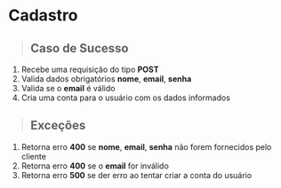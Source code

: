 # Cadastro

> ## Caso de Sucesso
1. Recebe uma requisição do tipo **POST**
2. Valida dados obrigatórios **nome**, **email**, **senha**
3. Valida se o **email** é válido
4. Cria uma conta para o usuário com os dados informados

> ## Exceções
1. Retorna erro **400** se **nome**, **email**, **senha** não forem fornecidos pelo cliente
2. Retorna erro **400** se o **email** for inválido
3. Retorna erro **500** se der erro ao tentar criar a conta do usuário